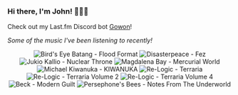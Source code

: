 ### Hi there, I'm John! 🏄🏻‍♂️

Check out my Last.fm Discord bot [Gowon](http://gowon.ca)!

_Some of the music I've been listening to recently!_


<!-- lastfm -->
<p align="center"><img src="https://lastfm.freetls.fastly.net/i/u/64s/535a6f2019690e8e0e5269269c5a7279.jpg" title="Bird's Eye Batang - Flood Format"> <img src="https://lastfm.freetls.fastly.net/i/u/64s/7a6567bb28924ee18ca7f8234db5d92c.png" title="Disasterpeace - Fez"> <img src="https://lastfm.freetls.fastly.net/i/u/64s/40d50b33f01e364543c4445ce88a592a.jpg" title="Jukio Kallio - Nuclear Throne"> <img src="https://lastfm.freetls.fastly.net/i/u/64s/c1b18f7dd5f2b262a96288bfa2330ad2.jpg" title="Magdalena Bay - Mercurial World"> <img src="https://lastfm.freetls.fastly.net/i/u/64s/75335d55128dd22643873906e238ecf5.png" title="Michael Kiwanuka - KIWANUKA"> <img src="https://lastfm.freetls.fastly.net/i/u/64s/3f97630c29576b252c46eb69a68187f4.jpg" title="Re-Logic - Terraria"> <img src="https://lastfm.freetls.fastly.net/i/u/64s/0a28742a18fa678532f72ce05a0c7dd0.jpg" title="Re-Logic - Terraria Volume 2"> <img src="https://lastfm.freetls.fastly.net/i/u/64s/7fd96617a9568775c12e5b38330928bb.jpg" title="Re-Logic - Terraria Volume 4"> <img src="https://lastfm.freetls.fastly.net/i/u/64s/372f170d8f4e4a05b2e4d1a9d37b7b71.jpg" title="Beck - Modern Guilt"> <img src="https://lastfm.freetls.fastly.net/i/u/64s/8473b89f3ade0dd826613d8e231722a9.jpg" title="Persephone's Bees - Notes From The Underworld"> </p>
